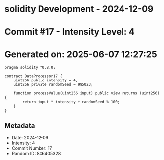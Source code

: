 ﻿# solidity Development - 2024-12-09
# Commit #17 - Intensity Level: 4
# Generated on: 2025-06-07 12:27:25
```solidity
pragma solidity ^0.8.0;

contract DataProcessor17 {
    uint256 public intensity = 4;
    uint256 private randomSeed = 995023;

    function processValue(uint256 input) public view returns (uint256) {
        return input * intensity + randomSeed % 100;
    }
}
```
## Metadata
- Date: 2024-12-09
- Intensity: 4
- Commit Number: 17
- Random ID: 836405328
